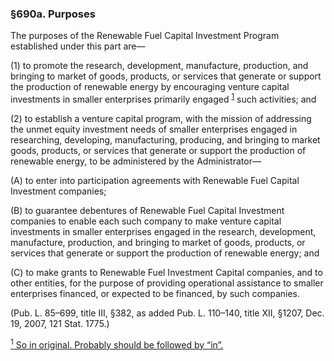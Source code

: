 ### §690a. Purposes ###

The purposes of the Renewable Fuel Capital Investment Program established under this part are—

(1) to promote the research, development, manufacture, production, and bringing to market of goods, products, or services that generate or support the production of renewable energy by encouraging venture capital investments in smaller enterprises primarily engaged <sup><a href="#690a_1_target" name="690a_1">1</a></sup> such activities; and

(2) to establish a venture capital program, with the mission of addressing the unmet equity investment needs of smaller enterprises engaged in researching, developing, manufacturing, producing, and bringing to market goods, products, or services that generate or support the production of renewable energy, to be administered by the Administrator—

(A) to enter into participation agreements with Renewable Fuel Capital Investment companies;

(B) to guarantee debentures of Renewable Fuel Capital Investment companies to enable each such company to make venture capital investments in smaller enterprises engaged in the research, development, manufacture, production, and bringing to market of goods, products, or services that generate or support the production of renewable energy; and

(C) to make grants to Renewable Fuel Investment Capital companies, and to other entities, for the purpose of providing operational assistance to smaller enterprises financed, or expected to be financed, by such companies.

(Pub. L. 85–699, title III, §382, as added Pub. L. 110–140, title XII, §1207, Dec. 19, 2007, 121 Stat. 1775.)

[<sup>1</sup> So in original. Probably should be followed by “in”.](#690a_1)
